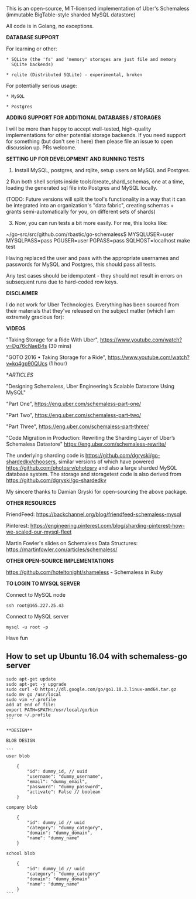 This is an open-source, MIT-licensed implementation of Uber's Schemaless
(immutable BigTable-style sharded MySQL datastore)

All code is in Golang, no exceptions.

**DATABASE SUPPORT**

For learning or other:

	* SQLite (the 'fs' and 'memory' storages are just file and memory
	  SQLite backends)

	* rqlite (Distributed SQLite) - experimental, broken

For potentially serious usage:

	* MySQL

	* Postgres


**ADDING SUPPORT FOR ADDITIONAL DATABASES / STORAGES**

I will be more than happy to accept well-tested, high-quality implementations
for other potential storage backends. If you need support for something (but
don't see it here) then please file an issue to open discussion up. PRs
welcome.

**SETTING UP FOR DEVELOPMENT AND RUNNING TESTS**

1. Install MySQL, postgres, and rqlite, setup users on MySQL and Postgres.

2 Run both shell scripts inside tools/create_shard_schemas, one at a time,
loading the generated sql file into Postgres and MySQL locally.

(TODO: Future versions will split the tool's functionality in a way
that it can be integrated into an organization's "data fabric", creating
schemas + grants semi-automatically for you, on different sets of shards)

3. Now, you can run tests a bit more easily. For me, this looks like:

~/go-src/src/github.com/rbastic/go-schemaless$ MYSQLUSER=user MYSQLPASS=pass PGUSER=user PGPASS=pass SQLHOST=localhost make test

Having replaced the user and pass with the appropriate usernames and passwords
for MySQL and Postgres, this should pass all tests.

Any test cases should be idempotent - they should not result in errors on
subsequent runs due to hard-coded row keys.

**DISCLAIMER**

I do not work for Uber Technologies. Everything has been sourced from their
materials that they've released on the subject matter (which I am extremely
gracious for): 

**VIDEOS**

"Taking Storage for a Ride With Uber", https://www.youtube.com/watch?v=Dg76cNaeB4s (30 mins)

"GOTO 2016 • Taking Storage for a Ride", https://www.youtube.com/watch?v=kq4gp90QUcs (1 hour)

**ARTICLES*

"Designing Schemaless, Uber Engineering’s Scalable Datastore Using MySQL"

"Part One", https://eng.uber.com/schemaless-part-one/

"Part Two", https://eng.uber.com/schemaless-part-two/

"Part Three", https://eng.uber.com/schemaless-part-three/

"Code Migration in Production: Rewriting the Sharding Layer of Uber’s Schemaless Datastore"
https://eng.uber.com/schemaless-rewrite/

The underlying sharding code is https://github.com/dgryski/go-shardedkv/choosers,
similar versions of which have powered https://github.com/photosrv/photosrv and
also a large sharded MySQL database system. The storage and storagetest code is
also derived from https://github.com/dgryski/go-shardedkv

My sincere thanks to Damian Gryski for open-sourcing the above package.

**OTHER RESOURCES**

FriendFeed: https://backchannel.org/blog/friendfeed-schemaless-mysql

Pinterest: https://engineering.pinterest.com/blog/sharding-pinterest-how-we-scaled-our-mysql-fleet

Martin Fowler's slides on Schemaless Data Structures: https://martinfowler.com/articles/schemaless/

**OTHER OPEN-SOURCE IMPLEMENTATIONS**

https://github.com/hoteltonight/shameless - Schemaless in Ruby

**TO LOGIN TO MYSQL SERVER**

Connect to MySQL node

	ssh root@165.227.25.43

Connect to MySQL server
    
    mysql -u root -p
    
Have fun

## How to set up Ubuntu 16.04 with schemaless-go server

````
sudo apt-get update
sudo apt-get -y upgrade
sudo curl -O https://dl.google.com/go/go1.10.3.linux-amd64.tar.gz
sudo mv go /usr/local
sudo vim ~/.profile
add at end of file:
export PATH=$PATH:/usr/local/go/bin
source ~/.profile
```

**DESIGN**

BLOB DESIGN

```
user blob

    {
        "id": dummy_id, // uuid
        "username": "dummy_username",
        "email": "dummy_email",
        "password": "dummy_password",
        "activate": False // boolean
    }
    
company blob
    
    {
        "id": dummy_id // uuid
        "category": "dummy_category",
        "domain": "dummy_domain",
        "name": "dummy_name"
    }
    
school blob
    
    {
        "id": dummy_id // uuid
        "category": "dummy_category"
        "domain": "dummy_domain"
        "name": "dummy_name"
    }
```    
